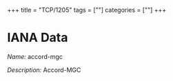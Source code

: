 +++
title = "TCP/1205"
tags = [""]
categories = [""]
+++

# IANA Data

_Name:_ accord-mgc

_Description:_ Accord-MGC

